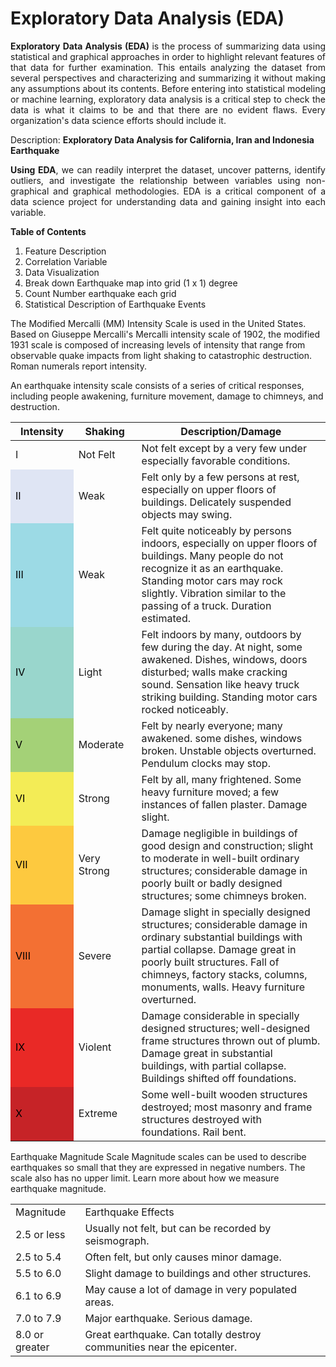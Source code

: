 # Exploratory Data Analysis (EDA)

<p align="justify"><b>Exploratory Data Analysis (EDA) </b>is the process of summarizing data using statistical and graphical approaches in order to highlight relevant features of that data for further examination. This entails analyzing the dataset from several perspectives and characterizing and summarizing it without making any assumptions about its contents.
Before entering into statistical modeling or machine learning, exploratory data analysis is a critical step to check the data is what it claims to be and that there are no evident flaws. Every organization's data science efforts should include it.</p>

Description: <b>Exploratory Data Analysis for California, Iran and Indonesia Earthquake</b>

<p align="justify"><b>Using EDA</b>, we can readily interpret the dataset, uncover patterns, identify outliers, and investigate the relationship between variables using non-graphical and graphical methodologies. EDA is a critical component of a data science project for understanding data and gaining insight into each variable.</p>

<b>Table of Contents</b>
1. Feature Description
2. Correlation Variable
3. Data Visualization
4. Break down Earthquake map into grid (1 x 1) degree
5. Count Number earthquake each grid
6. Statistical Description of Earthquake Events


The Modified Mercalli (MM) Intensity Scale is used in the United States. Based on Giuseppe Mercalli's Mercalli intensity scale of 1902, the modified 1931 scale is composed of increasing levels of intensity that range from observable quake impacts from light shaking to catastrophic destruction. Roman numerals report intensity.

An earthquake intensity scale consists of a series of critical responses, including people awakening, furniture movement, damage to chimneys, and destruction.
<table class="fullTable" width="100%"><thead><tr><th width="20%">Intensity</th>
<th width="20%">Shaking</th>
<th width="60%">Description/Damage</th>
</tr></thead><tbody><tr><td>I</td>
<td>Not Felt</td>
<td>Not felt except by a very few under especially favorable conditions.</td>
</tr><tr><td style="background-color: #DFE5F4; color: black">II</td>
<td>Weak</td>
<td>Felt only by a few persons at rest, especially on upper floors of buildings. Delicately suspended objects may swing.</td>
</tr><tr><td style="background-color: #9CDAE5; color: black">III</td>
<td>Weak</td>
<td>Felt quite noticeably by persons indoors, especially on upper floors of buildings. Many people do not recognize it as an earthquake. Standing motor cars may rock slightly. Vibration similar to the passing of a truck. Duration estimated.</td>
</tr><tr><td style="background-color: #99D6CC; color: black">IV</td>
<td>Light</td>
<td>Felt indoors by many, outdoors by few during the day. At night, some awakened. Dishes, windows, doors disturbed; walls make cracking sound. Sensation like heavy truck striking building. Standing motor cars rocked noticeably.</td>
</tr><tr><td style="background-color: #A4D177; color: black">V</td>
<td>Moderate</td>
<td>Felt by nearly everyone; many awakened. some dishes, windows broken. Unstable objects overturned. Pendulum clocks may stop.</td>
</tr><tr><td style="background-color: #F3EC56; color: black">VI</td>
<td>Strong</td>
<td>Felt by all, many frightened. Some heavy furniture moved; a few instances of fallen plaster. Damage slight.</td>
</tr><tr><td style="background-color: #FDC93F; color: black">VII</td>
<td>Very Strong</td>
<td>Damage negligible in buildings of good design and construction; slight to moderate in well-built ordinary structures; considerable damage in poorly built or badly designed structures; some chimneys broken.</td>
</tr><tr><td style="background-color: #F37033; color: black">VIII</td>
<td>Severe</td>
<td>Damage slight in specially designed structures; considerable damage in ordinary substantial buildings with partial collapse. Damage great in poorly built structures. Fall of chimneys, factory stacks, columns, monuments, walls. Heavy furniture overturned.</td>
</tr><tr><td style="background-color: #E92926; color: black">IX</td>
<td>Violent</td>
<td>Damage considerable in specially designed structures; well-designed frame structures thrown out of plumb. Damage great in substantial buildings, with partial collapse. Buildings shifted off foundations.</td>
</tr><tr><td style="background-color: #C62327; color: black">X</td>
<td>Extreme</td>
<td>Some well-built wooden structures destroyed; most masonry and frame structures destroyed with foundations. Rail bent.</td>
</tr></tbody></table>
   

Earthquake Magnitude Scale
Magnitude scales can be used to describe earthquakes so small that they are expressed in negative numbers. The scale also has no upper limit. Learn more about how we measure earthquake magnitude.


<table>
    <tr>
        <td>Magnitude</td>
        <td>Earthquake Effects</td>
    </tr>
    <tr>
        <td>2.5 or less</td>
        <td>Usually not felt, but can be recorded by seismograph.</td>
    </tr>
    <tr>
        <td>2.5 to 5.4</td>
        <td>Often felt, but only causes minor damage.</td>
    </tr>
    <tr>
        <td>5.5 to 6.0</td>
        <td>Slight damage to buildings and other structures.</td>
    </tr>
    <tr>
        <td>6.1 to 6.9</td>
        <td>May cause a lot of damage in very populated areas.</td>
    </tr>
    <tr>
        <td>7.0 to 7.9</td>
        <td>Major earthquake. Serious damage.</td>
    </tr>
    <tr>
        <td>8.0 or greater</td>
        <td>Great earthquake. Can totally destroy communities near the epicenter.</td>
    </tr>
</table>